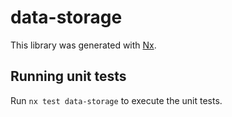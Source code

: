 # data-storage

This library was generated with [Nx](https://nx.dev).

## Running unit tests

Run `nx test data-storage` to execute the unit tests.
